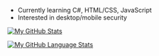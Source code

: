 - Currently learning C#, HTML/CSS, JavaScript
- Interested in desktop/mobile security

[![My GitHub Stats](https://github-readme-stats.vercel.app/api/?username=friadev&count_private=true&theme=tokyonight&showicons=true)]()

[![My GitHub Language Stats](https://github-readme-stats.vercel.app/api/top-langs/?username=friadev&langs_count=5&theme=tokyonight)]()
